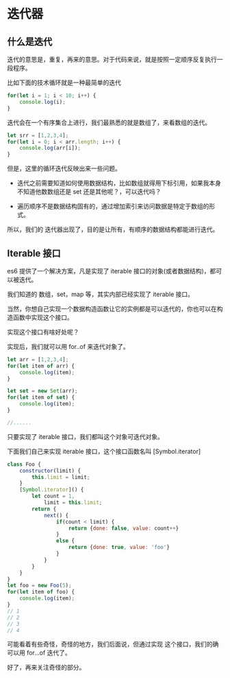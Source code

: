 # 迭代器

## 什么是迭代

迭代的意思是，重复，再来的意思。对于代码来说，就是按照一定顺序反复执行一段程序。     

比如下面的技术循环就是一种最简单的迭代     

```js
for(let i = 1; i < 10; i++) {
    console.log(i);
}
```     
迭代会在一个有序集合上进行，我们最熟悉的就是数组了，来看数组的迭代。     

```js
let srr = [1,2,3,4];
for(let i = 0; i < arr.length; i++) {
    console.log(arr[i]);
}
```     

但是，这里的循环迭代反映出来一些问题。     

- 迭代之前需要知道如何使用数据结构，比如数组就得用下标引用，如果我本身不知道他数数组还是 set 还是其他呢？，可以迭代吗？    

- 遍历顺序不是数据结构固有的，通过增加索引来访问数据是特定于数组的形式。     


所以，我们的 迭代器出现了，目的是让所有，有顺序的数据结构都能进行迭代。     

## Iterable 接口

es6 提供了一个解决方案，凡是实现了 iterable 接口的对象(或者数据结构)，都可以被迭代。     

我们知道的 数组，set，map 等，其实内部已经实现了 iterable 接口。    

当然，你想自己实现一个数据构造函数让它的实例都是可以迭代的，你也可以在构造函数中实现这个接口。    

实现这个接口有啥好处呢？    

实现后，我们就可以用 for..of 来迭代对象了。     

```js
let arr = [1,2,3,4];
for(let item of arr) {
    console.log(item);
}

let set = new Set(arr);
for(let item of set) {
    console.log(item);
}

//......
```    

只要实现了 iterable 接口，我们都叫这个对象可迭代对象。    

下面我们自己来实现 iterable 接口，这个接口函数名叫 \[Symbol.iterator\]      

```js
class Foo {
    constructor(limit) {
        this.limit = limit;
    }
    [Symbol.iterator]() {
        let count = 1,
            limit = this.limit;
        return {
            next() {
                if(count < limit) {
                    return {done: false, value: count++}
                }
                else {
                    return {done: true, value: 'foo'}
                }
            }
        }
    }
}
let foo = new Foo(5);
for(let item of foo) {
    console.log(item);
}
// 1
// 2
// 3
// 4
```    

可能看着有些奇怪，奇怪的地方，我们后面说，但通过实现 这个接口，我们的确可以用 for...of 迭代了。     

好了，再来关注奇怪的部分。    


